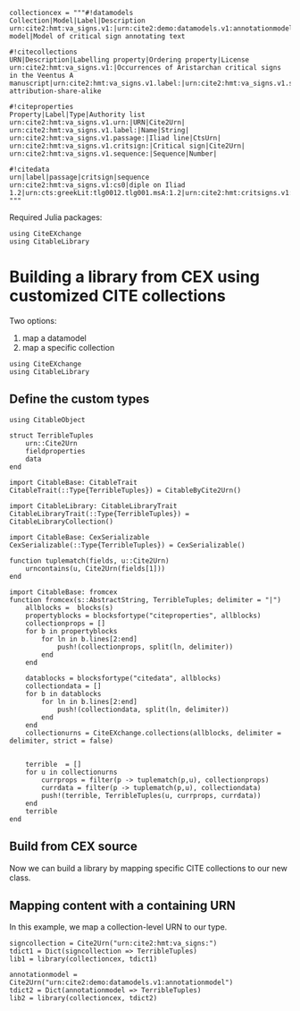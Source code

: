 

```@setup library
collectioncex = """#!datamodels
Collection|Model|Label|Description
urn:cite2:hmt:va_signs.v1:|urn:cite2:demo:datamodels.v1:annotationmodel|Annotation model|Model of critical sign annotating text

#!citecollections
URN|Description|Labelling property|Ordering property|License
urn:cite2:hmt:va_signs.v1:|Occurrences of Aristarchan critical signs in the Veentus A manuscript|urn:cite2:hmt:va_signs.v1.label:|urn:cite2:hmt:va_signs.v1.sequence:|CC-attribution-share-alike

#!citeproperties
Property|Label|Type|Authority list
urn:cite2:hmt:va_signs.v1.urn:|URN|Cite2Urn|
urn:cite2:hmt:va_signs.v1.label:|Name|String|
urn:cite2:hmt:va_signs.v1.passage:|Iliad line|CtsUrn|
urn:cite2:hmt:va_signs.v1.critsign:|Critical sign|Cite2Urn|
urn:cite2:hmt:va_signs.v1.sequence:|Sequence|Number|

#!citedata
urn|label|passage|critsign|sequence
urn:cite2:hmt:va_signs.v1:cs0|diple on Iliad 1.2|urn:cts:greekLit:tlg0012.tlg001.msA:1.2|urn:cite2:hmt:critsigns.v1:diple|0
"""
```

Required Julia packages:

```@example library
using CiteEXchange
using CitableLibrary
```

# Building a library from CEX using customized CITE collections


Two options:

1. map a datamodel
2. map a specific collection


```@example library
using CiteEXchange
using CitableLibrary
```


## Define the custom types

```@example library
using CitableObject

struct TerribleTuples
    urn::Cite2Urn
    fieldproperties
    data
end

import CitableBase: CitableTrait
CitableTrait(::Type{TerribleTuples}) = CitableByCite2Urn()

import CitableLibrary: CitableLibraryTrait
CitableLibraryTrait(::Type{TerribleTuples}) = CitableLibraryCollection()

import CitableBase: CexSerializable
CexSerializable(::Type{TerribleTuples}) = CexSerializable()

function tuplematch(fields, u::Cite2Urn)
    urncontains(u, Cite2Urn(fields[1]))
end

import CitableBase: fromcex
function fromcex(s::AbstractString, TerribleTuples; delimiter = "|")
    allblocks =  blocks(s)
    propertyblocks = blocksfortype("citeproperties", allblocks)
    collectionprops = []
    for b in propertyblocks
        for ln in b.lines[2:end]
            push!(collectionprops, split(ln, delimiter))
        end
    end

    datablocks = blocksfortype("citedata", allblocks)
    collectiondata = []
    for b in datablocks
        for ln in b.lines[2:end]
            push!(collectiondata, split(ln, delimiter))
        end
    end
    collectionurns = CiteEXchange.collections(allblocks, delimiter = delimiter, strict = false)


    terrible  = []
    for u in collectionurns
        currprops = filter(p -> tuplematch(p,u), collectionprops)
        currdata = filter(p -> tuplematch(p,u), collectiondata)
        push!(terrible, TerribleTuples(u, currprops, currdata))
    end
    terrible
end

```



## Build from CEX source

Now we can build a library by mapping specific CITE collections to our new class. 

## Mapping content with a containing URN

In this example, we map a collection-level URN to our type. 

```@example library
signcollection = Cite2Urn("urn:cite2:hmt:va_signs:")
tdict1 = Dict(signcollection => TerribleTuples)
lib1 = library(collectioncex, tdict1)
```




```@example library
annotationmodel = Cite2Urn("urn:cite2:demo:datamodels.v1:annotationmodel")
tdict2 = Dict(annotationmodel => TerribleTuples)
lib2 = library(collectioncex, tdict2)
```